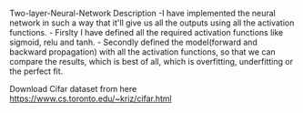 Two-layer-Neural-Network
Description -I have implemented the neural network in such a way that it'll give us all the outputs using all the activation functions. - Firslty I have defined all the required activation functions like sigmoid, relu and tanh. - Secondly defined the model(forward and backward propagation) with all the activation functions, so that we can compare the results, which is best of all, which is overfitting, underfitting or the perfect fit.

Download Cifar dataset from here https://www.cs.toronto.edu/~kriz/cifar.html
